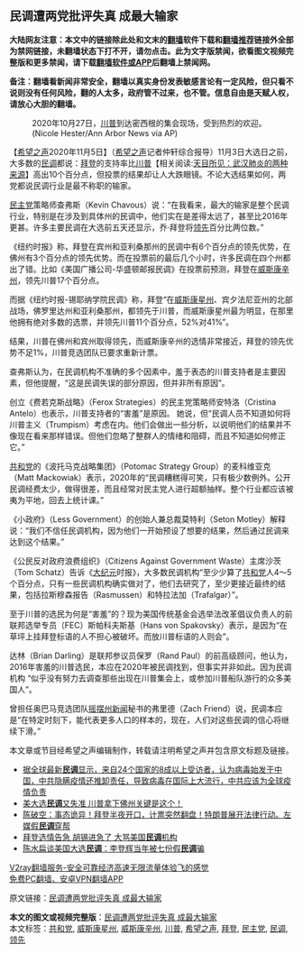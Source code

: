  <h2>民调遭两党批评失真 成最大输家</h2> <p class="notice"><b>大陆网友注意：本文中的链接除此处和文末的<a href="https://github.com/bannedbook/fanqiang" >翻墙</a>软件下载和<a href="https://github.com/killgcd/justmysocks/blob/master/README.md">翻墙推荐</a>链接外全部为禁网链接，未翻墙状态下打不开，请勿点击。此为文字版禁闻，欲看图文视频完整版和更多禁闻，请下载<a href="https://github.com/bannedbook/fanqiang">翻墙软件或APP</a>后翻墙上禁闻网。</p><p>备注：翻墙看新闻非常安全，翻墙以真实身份发表敏感言论有一定风险，但只看不说则没有任何风险，翻的人太多，政府管不过来，也不管。信息自由是天赋人权，请放心大胆的翻墙。</b></p>  <div class="entry"> <figure><figcaption>2020年10月27日，<a href="https://www.bannedbook.org/bnews/tag/%e5%b7%9d%e6%99%ae/" class="st_tag internal_tag" rel="tag" title="标签 川普 下的日志">川普</a>到达密西根的集会现场，受到热烈的欢迎。(Nicole Hester/Ann Arbor News via AP)</figcaption></figure> <p>【<span class='wp_keywordlink_affiliate'><a href="https://www.soundofhope.org" title="希望之声" target="_blank">希望之声</a></span>2020年11月5日】（<a href="https://www.bannedbook.org/bnews/tag/%e5%b8%8c%e6%9c%9b%e4%b9%8b%e5%a3%b0/" class="st_tag internal_tag" rel="tag" title="标签 希望之声 下的日志">希望之声</a>记者仲轩综合报导）11月3日大选日之前，大多数的<a href="https://www.bannedbook.org/bnews/tag/%E6%B0%91%E8%B0%83/" class="st_tag internal_tag" rel="tag" title="标签 民调 下的日志">民调</a>都说：<a href="https://www.bannedbook.org/bnews/tag/%e6%8b%9c%e7%99%bb/" class="st_tag internal_tag" rel="tag" title="标签 拜登 下的日志">拜登</a>的支持率比<span class='wp_keywordlink'><a href="https://www.bannedbook.org/bnews/comments/20200816/1381118.html" title="天目所见：川普将再赢总统大选 共和党掌参众两院" target="_blank">川普</a></span>【相关阅读:<a href='https://www.bannedbook.org/bnews/comments/20200816/1381123.html' target='_blank'>天目所见：武汉肺炎的两种来源</a>】高出10个百分点，但投票的结果却让人大跌眼镜。不论大选结果如何，两党都说民调行业是最不称职的输家。</p> <p><a href="https://www.bannedbook.org/bnews/tag/%e6%b0%91%e4%b8%bb%e5%85%9a/" class="st_tag internal_tag" rel="tag" title="标签 民主党 下的日志">民主党</a>策略师查弗斯（Kevin Chavous）说：“在我看来，最大的输家是整个民调行业，特别是在涉及到具体州的民调中，他们实在是差得太远了，甚至比2016年更甚。许多主要民调在大选前五天还显示，乔·拜登将<a href="https://www.bannedbook.org/bnews/tag/%E9%A2%86%E5%85%88/" class="st_tag internal_tag" rel="tag" title="标签 领先 下的日志">领先</a>百分比两位数。”</p> <p>《纽约时报》称，拜登在宾州和亚利桑那州的民调中有6个百分点的领先优势，在佛州有3个百分点的领先优势。而在投票前的最后几个小时，许多民调在四个州都出了错。比如《美国广播公司-华盛顿邮报民调》在投票前预测，拜登在<a href="https://www.bannedbook.org/bnews/tag/%E5%A8%81%E6%96%AF%E5%BA%B7%E8%BE%9B%E5%B7%9E/" class="st_tag internal_tag" rel="tag" title="标签 威斯康辛州 下的日志">威斯康辛州</a>，领先川普17个百分点。</p>  <p>而据《纽约时报-锡耶纳学院民调》称，拜登“在<a href="https://www.bannedbook.org/bnews/tag/%E5%A8%81%E6%96%AF%E5%BA%B7%E6%98%9F%E5%B7%9E/" class="st_tag internal_tag" rel="tag" title="标签 威斯康星州 下的日志">威斯康星州</a>、宾夕法尼亚州的北部战场，佛罗里达州和亚利桑那州，都领先于川普，而威斯康星州最为明显，在那里他拥有绝对多数的选票，并领先川普11个百分点，52%对41%”。</p> <p>结果，川普在佛州和宾州取得领先，而威斯康辛州的选情非常接近，拜登的领先优势不足1%，川普竞选团队已要求重新计票。</p> <p>查弗斯认为，在民调机构不准确的多个因素中，羞于表态的川普支持者是主要因素，但他提醒，“这是民调失误的部分原因，但并非所有原因”。</p>  <p>创立《费若克斯战略》（Ferox Strategies）的民主党策略师安特洛（Cristina Antelo）也表示，川普支持者的“害羞”是原因。 她说，但“民调人员不知道如何将川普主义（Trumpism）考虑在内。他们会做出一些分析，以说明他们的结果并不像现在看来那样错误。但他们忽略了整群人的情绪和阻碍，而且不知道如何修正它。”</p> <p><a href="https://www.epochtimes.com/gb/tag/%E5%85%B1%E5%92%8C%E5%85%9A.html">共和党</a>的《波托马克战略集团》（Potomac Strategy Group）的麦科维亚克（Matt Mackowiak）表示，2020年的“民调糟糕得可笑，只有极少数例外。公开民调经费太少，做得很差，而且经常对民主党人进行超额抽样。整个行业都应该被夷为平地，回去上统计课。”</p> <p>《小政府》（Less Government）的创始人兼总裁莫特利（Seton Motley）解释说：“我们不信任民调机构，因为他们一开始预设了想要的结果，然后通过民调来达到这个结果。”</p>  <p>《公民反对政府浪费组织》（Citizens Against Government Waste）主席沙茨（Tom Schatz）告诉《<span class='wp_keywordlink_affiliate'><a href="http://www.epochtimes.com/" title="大纪元" target="_blank">大纪元</a></span>时报》，大多数民调机构“至少少算了<a href="https://www.bannedbook.org/bnews/tag/%e5%85%b1%e5%92%8c%e5%85%9a/" class="st_tag internal_tag" rel="tag" title="标签 共和党 下的日志">共和党</a>人4～5个百分点，只有一些民调机构确实做对了，他们去研究了，至少更接近最终的结果，包括拉斯穆森报告（Rasmussen）和特拉法加（Trafalgar）”。</p> <p>至于川普的选民为何是“害羞”的？现为美国传统基金会选举法改革倡议负责人的前联邦选举专员（FEC）斯帕科夫斯基（Hans von Spakovsky）表示，是因为“在草坪上挂拜登标语的人不担心被破坏。而放川普标语的人则会”。</p> <p>达林（Brian Darling）是联邦参议员保罗（Rand Paul）的前高级顾问，他认为，2016年害羞的川普选民，本应在2020年被民调找到，但事实并非如此。因为民调机构 “似乎没有努力去调查那些出现在川普集会上，或参加川普船队游行的众多美国人”。</p>  <p>曾担任奥巴马竞选团队<a href="https://www.epochtimes.com/gb/tag/%E6%91%87%E6%91%86%E5%B7%9E.html">摇摆州</a><span class='wp_keywordlink_affiliate'><a href="https://www.bannedbook.org/" title="新闻">新闻</a></span>秘书的弗里德（Zach Friend）说，民调本应是“在特定时刻下，能代表更多人口的样本的，现在，人们对这些民调的信心将继续下滑。”</p> <p>本文章或节目经希望之声编辑制作，转载请注明希望之声并包含原文标题及链接。</p> <ul class='op-related-articles' title='相关阅读'> <li><a href='https://www.bannedbook.org/bnews/bannedvideo/20201105/1426218.html' target='_blank'>据全球最新<b>民调</b>显示，来自24个国家的8成以上受访者，认为病毒始发于中国，中共隐瞒疫情还推卸责任，导致病毒在国际上大流行，中共应该为全球疫情负责</a></li> <li><a href='https://www.bannedbook.org/bnews/taiwannews/20201105/1426042.html' target='_blank'>美大选<b>民调</b>又失准 川普拿下佛州关键是这个！</a></li> <li><a href='https://www.bannedbook.org/bnews/cbnews/20201105/1426035.html' target='_blank'>陈破空：事态诡异！拜登半夜开口，计票突然翻盘！特朗普展开法律行动。左媒假<b>民调</b>穿帮</a></li> <li><a href='https://www.bannedbook.org/bnews/cbnews/20201105/1425969.html' target='_blank'>拜登选情告急 胡锡进急了 大骂美国<b>民调</b>机构</a></li> <li><a href='https://www.bannedbook.org/bnews/baitai/20201104/1425784.html' target='_blank'>陈水扁谈美国大选<b>民调</b>：李登辉当年被七份假<b>民调</b>骗</a></li> </ul> <p class="texttj"> <a href="https://www.bannedbook.org/forum23/topic22702.html" target="_blank">V2ray翻墙服务-安全可靠经济高速无限流量体验飞的感觉</a><br/> <a href="https://github.com/bannedbook/fanqiang/wiki/%E7%A6%81%E9%97%BB%E7%BD%91%E5%AE%89%E5%8D%93%E7%BF%BB%E5%A2%99%E6%96%B0%E9%97%BBAPP" target="_blank">免费PC翻墙、安卓VPN翻墙APP</a></p><p>原文链接：<a class="src_link"  href="https://www.soundofhope.org/post/439642" target="_blank">民调遭两党批评失真 成最大输家</a></p><a name='sharetosocial'></a>       <div><b>本文的图文或视频完整版</b>：<a href='https://www.bannedbook.org/bnews/comments/20201105/1426452.html'>民调遭两党批评失真 成最大输家</a></div>  </div><!--END ENTRY--> <div class="postfooter"> <div>本文标签：<a href="https://www.bannedbook.org/bnews/tag/%e5%85%b1%e5%92%8c%e5%85%9a/" rel="tag">共和党</a>, <a href="https://www.bannedbook.org/bnews/tag/%E5%A8%81%E6%96%AF%E5%BA%B7%E6%98%9F%E5%B7%9E/" rel="tag">威斯康星州</a>, <a href="https://www.bannedbook.org/bnews/tag/%E5%A8%81%E6%96%AF%E5%BA%B7%E8%BE%9B%E5%B7%9E/" rel="tag">威斯康辛州</a>, <a href="https://www.bannedbook.org/bnews/tag/%e5%b7%9d%e6%99%ae/" rel="tag">川普</a>, <a href="https://www.bannedbook.org/bnews/tag/%e5%b8%8c%e6%9c%9b%e4%b9%8b%e5%a3%b0/" rel="tag">希望之声</a>, <a href="https://www.bannedbook.org/bnews/tag/%e6%8b%9c%e7%99%bb/" rel="tag">拜登</a>, <a href="https://www.bannedbook.org/bnews/tag/%e6%b0%91%e4%b8%bb%e5%85%9a/" rel="tag">民主党</a>, <a href="https://www.bannedbook.org/bnews/tag/%E6%B0%91%E8%B0%83/" rel="tag">民调</a>, <a href="https://www.bannedbook.org/bnews/tag/%E9%A2%86%E5%85%88/" rel="tag">领先</a></div>  </div><!--END POSTFOOTER--> 